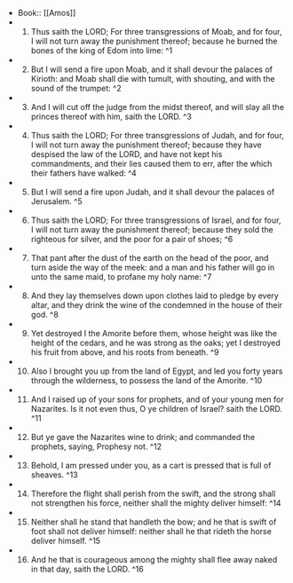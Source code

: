 - Book:: [[Amos]]
- 1. Thus saith the LORD; For three transgressions of Moab, and for four, I will not turn away the punishment thereof; because he burned the bones of the king of Edom into lime: ^1
- 2. But I will send a fire upon Moab, and it shall devour the palaces of Kirioth: and Moab shall die with tumult, with shouting, and with the sound of the trumpet: ^2
- 3. And I will cut off the judge from the midst thereof, and will slay all the princes thereof with him, saith the LORD. ^3
- 4. Thus saith the LORD; For three transgressions of Judah, and for four, I will not turn away the punishment thereof; because they have despised the law of the LORD, and have not kept his commandments, and their lies caused them to err, after the which their fathers have walked: ^4
- 5. But I will send a fire upon Judah, and it shall devour the palaces of Jerusalem. ^5
- 6. Thus saith the LORD; For three transgressions of Israel, and for four, I will not turn away the punishment thereof; because they sold the righteous for silver, and the poor for a pair of shoes; ^6
- 7. That pant after the dust of the earth on the head of the poor, and turn aside the way of the meek: and a man and his father will go in unto the same maid, to profane my holy name: ^7
- 8. And they lay themselves down upon clothes laid to pledge by every altar, and they drink the wine of the condemned in the house of their god. ^8
- 9. Yet destroyed I the Amorite before them, whose height was like the height of the cedars, and he was strong as the oaks; yet I destroyed his fruit from above, and his roots from beneath. ^9
- 10. Also I brought you up from the land of Egypt, and led you forty years through the wilderness, to possess the land of the Amorite. ^10
- 11. And I raised up of your sons for prophets, and of your young men for Nazarites. Is it not even thus, O ye children of Israel? saith the LORD. ^11
- 12. But ye gave the Nazarites wine to drink; and commanded the prophets, saying, Prophesy not. ^12
- 13. Behold, I am pressed under you, as a cart is pressed that is full of sheaves. ^13
- 14. Therefore the flight shall perish from the swift, and the strong shall not strengthen his force, neither shall the mighty deliver himself: ^14
- 15. Neither shall he stand that handleth the bow; and he that is swift of foot shall not deliver himself: neither shall he that rideth the horse deliver himself. ^15
- 16. And he that is courageous among the mighty shall flee away naked in that day, saith the LORD. ^16
